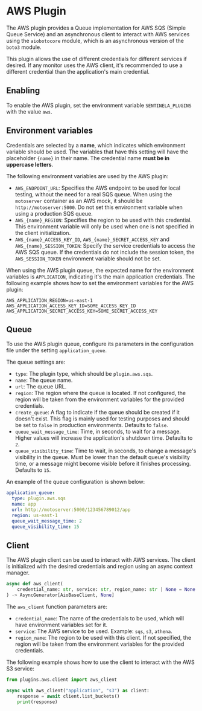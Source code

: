 # AWS Plugin
The AWS plugin provides a Queue implementation for AWS SQS (Simple Queue Service) and an asynchronous client to interact with AWS services using the `aiobotocore` module, which is an asynchronous version of the `boto3` module.

This plugin allows the use of different credentials for different services if desired. If any monitor uses the AWS client, it's recommended to use a different credential than the application's main credential.

## Enabling
To enable the AWS plugin, set the environment variable `SENTINELA_PLUGINS` with the value `aws`.

## Environment variables
Credentials are selected by a **name**, which indicates which environment variable should be used. The variables that have this setting will have the placeholder `{name}` in their name. The credential name **must be in uppercase letters**.

The following environment variables are used by the AWS plugin:
- `AWS_ENDPOINT_URL`: Specifies the AWS endpoint to be used for local testing, without the need for a real SQS queue. When using the `motoserver` container as an AWS mock, it should be `http://motoserver:5000`. Do not set this environment variable when using a production SQS queue.
- `AWS_{name}_REGION`: Specifies the region to be used with this credential. This environment variable will only be used when one is not specified in the client initialization.
- `AWS_{name}_ACCESS_KEY_ID`, `AWS_{name}_SECRET_ACCESS_KEY` and `AWS_{name}_SESSION_TOKEN`: Specify the service credentials to access the AWS SQS queue. If the credentials do not include the session token, the `AWS_SESSION_TOKEN` environment variable should not be set.

When using the AWS plugin queue, the expected name for the environment variables is `APPLICATION`, indicating it's the main application credentials. The following example shows how to set the environment variables for the AWS plugin:

```
AWS_APPLICATION_REGION=us-east-1
AWS_APPLICATION_ACCESS_KEY_ID=SOME_ACCESS_KEY_ID
AWS_APPLICATION_SECRET_ACCESS_KEY=SOME_SECRET_ACCESS_KEY
```

## Queue
To use the AWS plugin queue, configure its parameters in the configuration file under the setting `application_queue`.

The queue settings are:
- `type`: The plugin type, which should be `plugin.aws.sqs`.
- `name`: The queue name.
- `url`: The queue URL.
- `region`: The region where the queue is located. If not configured, the region will be taken from the environment variables for the provided credentials.
- `create_queue`: A flag to indicate if the queue should be created if it doesn't exist. This flag is mainly used for testing purposes and should be set to `false` in production environments. Defaults to `false`.
- `queue_wait_message_time`: Time, in seconds, to wait for a message. Higher values will increase the application's shutdown time. Defaults to `2`.
- `queue_visibility_time`: Time to wait, in seconds, to change a message's visibility in the queue. Must be lower than the default queue's visibility time, or a message might become visible before it finishes processing. Defaults to `15`.

An example of the queue configuration is shown below:
```yaml
application_queue:
  type: plugin.aws.sqs
  name: app
  url: http://motoserver:5000/123456789012/app
  region: us-east-1
  queue_wait_message_time: 2
  queue_visibility_time: 15
```

## Client
The AWS plugin client can be used to interact with AWS services. The client is initialized with the desired credentials and region using an async context manager.

```python
async def aws_client(
    credential_name: str, service: str, region_name: str | None = None
) -> AsyncGenerator[AioBaseClient, None]
```

The `aws_client` function parameters are:
- `credential_name`: The name of the credentials to be used, which will have environment variables set for it.
- `service`: The AWS service to be used. Example: `sqs`, `s3`, `athena`.
- `region_name`: The region to be used with this client. If not specified, the region will be taken from the environment variables for the provided credentials.

The following example shows how to use the client to interact with the AWS S3 service:

```python
from plugins.aws.client import aws_client

async with aws_client("application", "s3") as client:
    response = await client.list_buckets()
    print(response)
```
